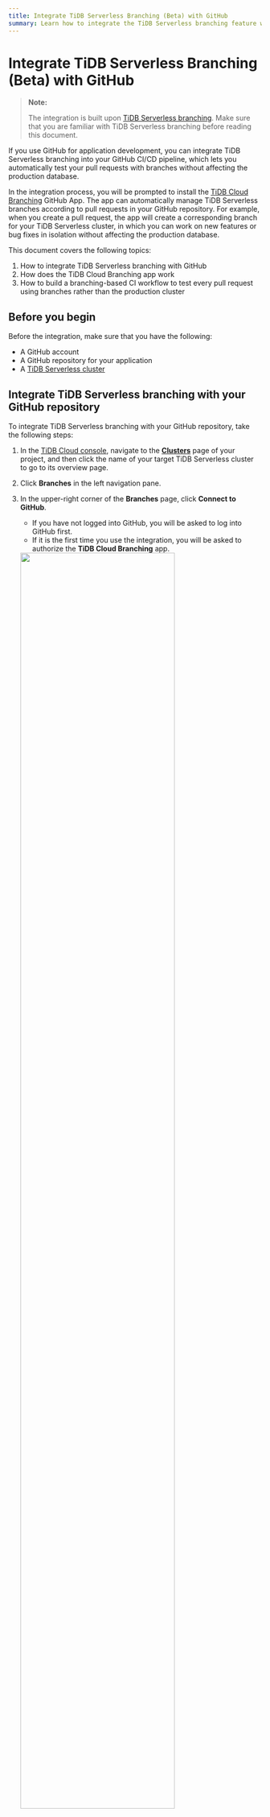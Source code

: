 ```yaml
---
title: Integrate TiDB Serverless Branching (Beta) with GitHub 
summary: Learn how to integrate the TiDB Serverless branching feature with GitHub.
---
```


# Integrate TiDB Serverless Branching (Beta) with GitHub 

> **Note:**
>
> The integration is built upon [TiDB Serverless branching](/tidb-cloud/branch-overview.md). Make sure that you are familiar with TiDB Serverless branching before reading this document.

If you use GitHub for application development, you can integrate TiDB Serverless branching into your GitHub CI/CD pipeline, which lets you automatically test your pull requests with branches without affecting the production database.

In the integration process, you will be prompted to install the [TiDB Cloud Branching](https://github.com/apps/tidb-cloud-branching) GitHub App. The app can automatically manage TiDB Serverless branches according to pull requests in your GitHub repository. For example, when you create a pull request, the app will create a corresponding branch for your TiDB Serverless cluster, in which you can work on new features or bug fixes in isolation without affecting the production database.

This document covers the following topics:

1. How to integrate TiDB Serverless branching with GitHub
2. How does the TiDB Cloud Branching app work
3. How to build a branching-based CI workflow to test every pull request using branches rather than the production cluster

## Before you begin

Before the integration, make sure that you have the following:

- A GitHub account
- A GitHub repository for your application
- A [TiDB Serverless cluster](/tidb-cloud/create-tidb-cluster-serverless.md)

## Integrate TiDB Serverless branching with your GitHub repository

To integrate TiDB Serverless branching with your GitHub repository, take the following steps:

1. In the [TiDB Cloud console](https://tidbcloud.com/), navigate to the [**Clusters**](https://tidbcloud.com/console/clusters) page of your project, and then click the name of your target TiDB Serverless cluster to go to its overview page.

2. Click **Branches** in the left navigation pane.

3. In the upper-right corner of the **Branches** page, click **Connect to GitHub**.

    - If you have not logged into GitHub, you will be asked to log into GitHub first.
    - If it is the first time you use the integration, you will be asked to authorize the **TiDB Cloud Branching** app.

   <img src="https://docs-download.pingcap.com/media/images/docs/tidb-cloud/branch/github-authorize.png" width="80%" />

4. In the **Connect to GitHub** dialog, select a GitHub account in the **GitHub Account** drop-down list.

    If your account does not exist in the list, click **Install Other Account**, and then follow the on-screen instructions to install the account.

5. Select your target repository in the **GitHub Repository** drop-down list. If the list is long, you can search the repository by typing the name.

6. Click **Connect** to connect between your TiDB Serverless cluster and your GitHub repository.

   <img src="https://docs-download.pingcap.com/media/images/docs/tidb-cloud/branch/github-connect.png" width="40%" />

## TiDB Cloud Branching app behaviors

After you connect your TiDB Serverless cluster to your GitHub repository, for each pull request in this repository, the [TiDB Cloud Branching](https://github.com/apps/tidb-cloud-branching) GitHub App can automatically manage its corresponding TiDB Serverless branch. The following lists the default behaviors for pull request changes:

| Pull request changes               | TiDB Cloud Branching app behaviors                                                                                                                                                                                                                                                                                                                                        |
|------------------------------------|---------------------------------------------------------------------------------------------------------------------------------------------------------------------------------------------------------------------------------------------------------------------------------------------------------------------------------------------------------------------------|
| Create a pull request              | When you create a pull request in the repository, the [TiDB Cloud Branching](https://github.com/apps/tidb-cloud-branching) app creates a branch for your TiDB Serverless cluster. The branch name is in the `${github_branch_name}_${pr_id}_${commit_sha}` format. Note that the number of branches has a [limit](/tidb-cloud/branch-overview.md#limitations-and-quotas). |
| Push new commits to a pull request | Every time you push a new commit to a pull request in the repository, the [TiDB Cloud Branching](https://github.com/apps/tidb-cloud-branching) app deletes the previous TiDB Serverless branch and creates a new branch for the latest commit.                                                                                                                            |
| Close or merge a pull request      | When you close or merge a pull request, the [TiDB Cloud Branching](https://github.com/apps/tidb-cloud-branching) app deletes the branch for this pull request.                                                                                                                                                                                                            |
| Reopen a pull request              | When you reopen a pull request, the [TiDB Cloud Branching](https://github.com/apps/tidb-cloud-branching) app creates a branch for the lasted commit of the pull request.                                                                                                                                                                                                  |

## Configure TiDB Cloud Branching app

To configure the behaviors of [TiDB Cloud Branching](https://github.com/apps/tidb-cloud-branching) app, you can add a `tidbcloud.yml` file to the root directory of your repository, and then add the desired configurations to this file according to the following instructions.

### branch.blockList

**Type:** array of string. **Default:** `[]`.

Specify the GitHub branches that forbid the TiDB Cloud Branching app, even if they are in the `allowList`.

```yaml
github:
    branch:
        blockList:
            - ".*_doc"
            - ".*_blackList"
```

### branch.allowList

**type:** array of string. **Default:** `[.*]`.

Specify the GitHub branches that allow the TiDB Cloud Branching app.

```yaml
github:
    branch:
        allowList:
            - ".*_db"
```

### branch.autoReserved

**Type:** boolean. **Default:** `false`.

If it is set to `true`, the TiDB Cloud Branching app will not delete the TiDB Serverless branch that is created in the previous commit.

```yaml
github:
    branch:
        autoReserved: false
```

### branch.autoDestroy

**Type:** boolean. **Default:** `true`.

If it is set to `false`, the TiDB Cloud Branching app will not delete the TiDB Serverless branch when a pull request is closed or merged.

```yaml
github:
    branch:
        autoDestroy: true
```

## Create a branching CI workflow

One of the best practices for using branches is to create a branching CI workflow. With the workflow, you can test your code using a TiDB Serverless branch instead of using the production cluster before merging the pull request. You can find a live demo [here](https://github.com/shiyuhang0/tidbcloud-branch-gorm-example).

Here are the main steps to create the workflow:

1. [Integrate TiDB Serverless branching with your GitHub repository](#integrate-tidb-serverless-branching-with-your-github-repository).

2. Get the branch connection information.

   You can use the [wait-for-tidbcloud-branch](https://github.com/tidbcloud/wait-for-tidbcloud-branch) action to wait for the readiness of the TiDB Serverless branch and get the connection information of the branch.

    Example usage:

   ```yaml
   steps:
     - name: Wait for TiDB Serverless branch to be ready
       uses: tidbcloud/wait-for-tidbcloud-branch@v0
       id: wait-for-branch
       with:
         token: ${{ secrets.GITHUB_TOKEN }}
         public-key: ${{ secrets.TIDB_CLOUD_API_PUBLIC_KEY }}
         private-key: ${{ secrets.TIDB_CLOUD_API_PRIVATE_KEY }}

     - name: Test with TiDB Serverless branch
        run: |
           echo "The host is ${{ steps.wait-for-branch.outputs.host }}"
           echo "The user is ${{ steps.wait-for-branch.outputs.user }}"
           echo "The password is ${{ steps.wait-for-branch.outputs.password }}"
   ```
   
   - `token`: GitHub will automatically create a [GITHUB_TOKEN](https://docs.github.com/en/actions/security-guides/automatic-token-authentication) secret. You can use it directly.
   - `public-key` and `private-key`: The TiDB Cloud [API key](https://docs.pingcap.com/tidbcloud/api/v1beta#section/Authentication/API-Key-Management).

3. Modify your test code.

   Modify your test code to accept the connection information from GitHub Actions. For example, you can accept the connection information through the environment, as demonstrated in the [live demo](https://github.com/shiyuhang0/tidbcloud-branch-gorm-example).

## What's next

Learn how to use the branching GitHub integration with the following examples:

- [branching-gorm-example](https://github.com/tidbcloud/branching-gorm-example)
- [branching-django-example](https://github.com/tidbcloud/branching-django-example)
- [branching-rails-example](https://github.com/tidbcloud/branching-rails-example)

You can also build your branching CI/CD workflow without the branching GitHub integration. For example, you can use [`setup-tidbcloud-cli`](https://github.com/tidbcloud/setup-tidbcloud-cli) and GitHub Actions to customize your CI/CD workflows.

